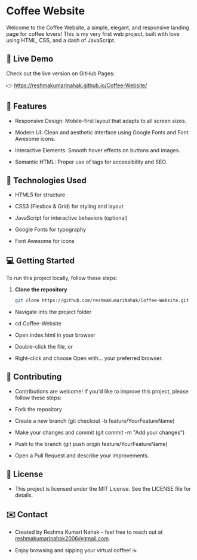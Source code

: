 # Coffee Website

Welcome to the Coffee Website, a simple, elegant, and responsive landing page for coffee lovers! This is my very first web project, built with love using HTML, CSS, and a dash of JavaScript.

## 🚀 Live Demo

Check out the live version on GitHub Pages:

👉 https://reshmakumarinahak.github.io/Coffee-Website/

## 🎯 Features

- Responsive Design: Mobile-first layout that adapts to all screen sizes.

- Modern UI: Clean and aesthetic interface using Google Fonts and Font Awesome icons.

- Interactive Elements: Smooth hover effects on buttons and images.

- Semantic HTML: Proper use of tags for accessibility and SEO.

## 🔧 Technologies Used

- HTML5 for structure

- CSS3 (Flexbox & Grid) for styling and layout

- JavaScript for interactive behaviors (optional)

- Google Fonts for typography

- Font Awesome for icons


## 💻 Getting Started

To run this project locally, follow these steps:

1. **Clone the repository**
   ```bash
   git clone https://github.com/reshmaKumariNahak/Coffee-Website.git

- Navigate into the project folder

- cd Coffee-Website

- Open index.html in your browser

- Double-click the file, or

- Right-click and choose Open with... your preferred browser.

## 🤝 Contributing

- Contributions are welcome! If you'd like to improve this project, please follow these steps:

- Fork the repository

- Create a new branch (git checkout -b feature/YourFeatureName)

- Make your changes and commit (git commit -m "Add your changes")

- Push to the branch (git push origin feature/YourFeatureName)

- Open a Pull Request and describe your improvements.

## 📄 License

- This project is licensed under the MIT License. See the LICENSE file for details.

## ✉️ Contact

- Created by Reshma Kumari Nahak – feel free to reach out at reshmakumarinahak2006@gmail.com.

- Enjoy browsing and sipping your virtual coffee! ☕️
